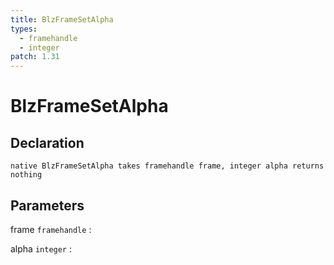 ```yaml
---
title: BlzFrameSetAlpha
types:
  - framehandle
  - integer
patch: 1.31
---
```


# BlzFrameSetAlpha

## Declaration

```jass
native BlzFrameSetAlpha takes framehandle frame, integer alpha returns nothing
```

## Parameters
frame `framehandle`
: 

alpha `integer`
: 
